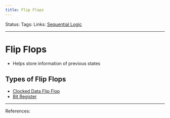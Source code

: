 ```yaml
---
title: Flip Flops
---
```

Status:
Tags:
Links: [Sequential Logic](out/sequential-logic.md)
___
# Flip Flops
- Helps store information of previous states
## Types of Flip Flops
- [Clocked Data Flip Flop](out/clocked-data-flip-flop.md)
- [Bit Register](out/bit-register.md)
___
References: